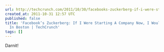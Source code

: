 ```yaml
---
url: http://techcrunch.com/2011/10/30/facebooks-zuckerberg-if-i-were-starting-a-company-now-i-would-have-stayed-in-boston/
created_at: 2011-10-31 12:57 UTC
published: false
title: 'Facebook’s Zuckerberg: If I Were Starting A Company Now, I Would Have Stayed
  In Boston | TechCrunch'
tags: []
---
```


Darnit!
